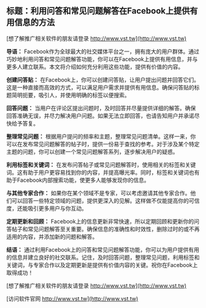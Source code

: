 ## **标题：利用问答和常见问题解答在Facebook上提供有用信息的方法**

[想了解推广相关软件的朋友请登录 http://www.vst.tw](http://www.vst.tw)

**导语：**
Facebook作为全球最大的社交媒体平台之一，拥有庞大的用户群体。通过巧妙地利用问答和常见问题解答功能，你可以在Facebook上提供有用信息，并与更多人建立联系。本文将介绍如何充分利用这些功能，提供有价值的内容。

**创建问答贴：**
在Facebook上，你可以创建问答贴，让用户提出问题并回答它们。这是一种直接而高效的方式，可以满足用户需求并提供有用信息。确保问答贴的标题简明扼要，吸引人，并使用明确的标签以便搜索。

**回答问题：**
当用户在评论区提出问题时，及时回答并尽量提供详细的解答。确保回答准确无误，并尽力解决用户问题。如果无法立即回答，也请告知用户并承诺尽快给予答复。

**整理常见问题：**
根据用户提问的频率和主题，整理常见问题清单。这样一来，你可以在发布常见问题解答的帖子时，提供一份易于查找的参考。对于涉及某个特定主题的问题，你可以创建一个常见问题解答系列，逐步解决用户的疑惑。

**利用标签和关键词：**
在发布问答帖子或常见问题解答时，使用相关的标签和关键词。这有助于用户更容易找到你的内容，并提高曝光率。同时，标签和关键词也有助于Facebook内部搜索功能，使更多人能够发现你的信息。

**与其他专家合作：**
如果你在某个领域不是专家，可以考虑邀请其他专家合作。他们可以回答一些特定领域的问题，提供更深入的见解。这样做不仅能提高你的可信度，还能吸引更多用户与你互动。

**定期更新和回顾：**
Facebook上的信息更新非常快速，所以定期回顾和更新你的问答帖子和常见问题解答至关重要。确保信息的准确性和时效性，删除过时的或不再适用的内容，并添加新的问题和解答。

**结语：**
通过利用Facebook上的问答和常见问题解答功能，你可以为用户提供有用的信息并建立良好的社交联系。记住，及时回答问题，整理常见问题，利用标签和关键词，与专家合作以及定期更新是提供有价值内容的关键。祝你在Facebook上取得成功！

[想了解推广相关软件的朋友请登录 http://www.vst.tw](http://www.vst.tw)


[访问软件官网 http://www.vst.tw](http://www.vst.tw)
